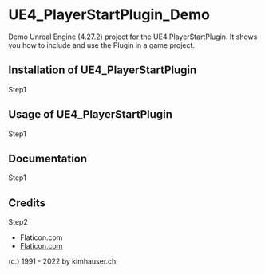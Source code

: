 # UE4_PlayerStartPlugin_Demo
Demo Unreal Engine (4.27.2) project for the UE4 PlayerStartPlugin. It shows you how to include and use the Plugin in a game project.

## Installation of UE4_PlayerStartPlugin
Step1

## Usage of UE4_PlayerStartPlugin
Step1

## Documentation 
Step1

## Credits
Step2
- Flaticon.com
- [Flaticon.com](http://flaticon.com)

(c.) 1991 - 2022 by kimhauser.ch 
